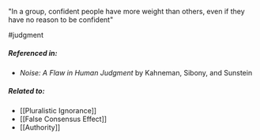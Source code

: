 "In a group, confident people have more weight than others, even if they have no reason to be confident"

#judgment 

##### Referenced in: 

- *Noise: A Flaw in Human Judgment* by Kahneman, Sibony, and Sunstein

##### Related to: 

- [[Pluralistic Ignorance]]
- [[False Consensus Effect]]
- [[Authority]] 
